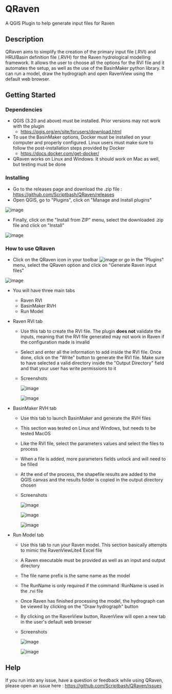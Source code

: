 # QRaven
A QGIS Plugin to help generate input files for Raven

## Description

QRaven aims to simplify the creation of the primary input file (.RVI) and HRU/Basin definition file (.RVH) for the Raven hydrological modelling framework. It allows the user to choose all the options for the RVI file and it automates the setup, as well as the use of the BasinMaker python library. It can run a model, draw the hydrograph and open RavenView using the default web browser.

## Getting Started

### Dependencies

* QGIS (3.20 and above) must be installed. Prior versions may not work with the plugin
  * https://qgis.org/en/site/forusers/download.html  
* To use the BasinMaker options, Docker must be installed on your computer and properly configured. Linux users must make sure to follow the post-installation steps provided by Docker
  * https://docs.docker.com/get-docker/ 
* QRaven works on Linux and Windows. It should work on Mac as well, but testing must be done

### Installing

* Go to the releases page and download the .zip file : https://github.com/Scriptbash/QRaven/releases
* Open QGIS, go to "Plugins", click on "Manage and Install plugins"

![image](https://user-images.githubusercontent.com/98601298/170998843-1fa7c283-e15b-4dce-a684-59e16a5c71d4.png)
* Finally, click on the "Install from ZIP" menu, select the downloaded .zip file and click on "Install"

![image](https://user-images.githubusercontent.com/98601298/170999288-1d8db5dc-5709-4139-8aff-412dc76eb1c2.png)

### How to use QRaven

* Click on the QRaven icon in your toolbar ![image](https://user-images.githubusercontent.com/98601298/162262632-ead9b9aa-2034-4e5b-bba2-859040995ed5.png) or go in the "Plugins" menu, select the QRaven option and click on "Generate Raven input files"

![image](https://user-images.githubusercontent.com/98601298/170999781-22514c96-7611-424a-b946-69fd465c5181.png)

* You will have three main tabs
  * Raven RVI
  * BasinMaker RVH 
  * Run Model 

* Raven RVI tab
  * Use this tab to create the RVI file. The plugin __does not__ validate the inputs, meaning that the RVI file generated may not work in Raven if the configuration made is invalid
  * Select and enter all the information to add inside the RVI file. Once done, click on the "Write" button to generate the RVI file. Make sure to have selected a valid directory inside the "Output Directory" field and that your user has write permissions to it
  * Screenshots
    
    ![image](https://user-images.githubusercontent.com/98601298/169550474-769171a0-3cf6-4678-8737-411dbbc7c2f9.png)
    
    ![image](https://user-images.githubusercontent.com/98601298/172006990-0cd05ac1-dc93-493f-9eba-2373130e65a2.png)
* BasinMaker RVH tab
  * Use this tab to launch BasinMaker and generate the RVH files
  * This section was tested on Linux and Windows, but needs to be tested MacOS
  * Like the RVI file, select the parameters values and select the files to process
  * When a file is added, more parameters fields unlock and will need to be filled
  * At the end of the process, the shapefile results are added to the QGIS canvas and the results folder is copied in the output directory chosen
  * Screenshots
    
    ![image](https://user-images.githubusercontent.com/98601298/163680321-47b75579-3d5e-4506-bed7-8e2a31c87d50.png)
    
    ![image](https://user-images.githubusercontent.com/98601298/169554028-a5a38f52-985e-4709-a4bf-4782dfd9e8a3.png)
    
    ![image](https://user-images.githubusercontent.com/98601298/163680338-aed31db0-2bd6-4903-9385-7f424d4b410b.png)
* Run Model tab
  * Use this tab to run your Raven model. This section basically attempts to mimic the RavenViewLite4 Excel file
  * A Raven executable must be provided as well as an input and output directory
  * The file name prefix is the same name as the model
  * The RunName is only required if the command :RunName is used in the .rvi file
  * Once Raven has finished processing the model, the hydrograph can be viewed by clicking on the "Draw hydrograph" button
  * By clicking on the RavenView button, RavenView will open a new tab in the user's default web browser
  * Screenshots
    
    ![image](https://user-images.githubusercontent.com/98601298/171002436-09b8b4b9-6732-4ceb-9dec-fc41bee594df.png)

    ![image](https://user-images.githubusercontent.com/98601298/169554447-858c4eb4-d79b-4839-8157-4ce727931d1f.png)

## Help

If you run into any issue, have a question or feedback while using QRaven, please open an issue here : https://github.com/Scriptbash/QRaven/issues
